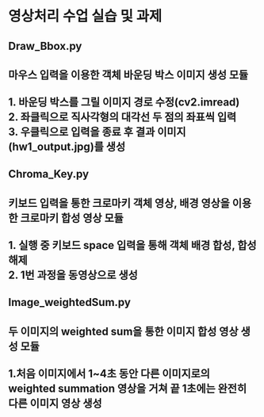 # 영상처리 수업 실습 및 과제

<h2>Draw_Bbox.py<h2>

<p>
  마우스 입력을 이용한 객체 바운딩 박스 이미지 생성 모듈<br/><br/>
  1. 바운딩 박스를 그릴 이미지 경로 수정(cv2.imread)<br/>
  2. 좌클릭으로 직사각형의 대각선 두 점의 좌표씩 입력<br/>
  3. 우클릭으로 입력을 종료 후 결과 이미지(hw1_output.jpg)를 생성</p>


<h2>Chroma_Key.py<h2>

<p>키보드 입력을 통한 크로마키 객체 영상, 배경 영상을 이용한 크로마키 합성 영상 모듈<br/><br/>
  1. 실행 중 키보드 space 입력을 통해 객체 배경 합성, 합성 해제<br/> 
  2. 1번 과정을 동영상으로 생성
</p>

<h2>Image_weightedSum.py<h2>

<p>두 이미지의 weighted sum을 통한 이미지 합성 영상 생성 모듈<br/><br/>
  1.처음 이미지에서 1~4초 동안 다른 이미지로의 weighted summation 영상을 거쳐 끝 1초에는 완전히 다른 이미지 영상 생성
</p>
